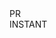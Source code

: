 <!DOCTYPE html>

<!--All CSS3 and JavaScript-->

<link rel="stylesheet" type="text/CSS" href="style.css">
<script src="app.js"></script>
<script src="https://ajax.googleapis.com/ajax/libs/jquery/3.4.1/jquery.min.js"></script>
<script src="https://cdnjs.cloudflare.com/ajax/libs/jquery/3.1.1/jquery.min.js"></script>


<title>
  PrInstant
</title>

<body onload="display()">

<!--PRELOADER SECTION-->
<div id="preloader">
    <div id="top-bar"></div>
    <div id="left-bar"></div>
    <div id="right-bar"></div>
    <div id="bottom-bar-left"></div>
    <div id="bottom-bar-right"></div>
    <div id="prinstant-white">PR</div>
    <div id="prinstant-red">INSTANT</div>
</div>


<div id="page" style="display: none;">

  <!--TOPBAR SECTION-->
  <div id='heading'></div>


  <!--SIDEBAR SECTION-->
  <div class="side-menu" id="sidebar">
    <img src="images/Logo.png" alt="PrInstant" id="logo">
    <a href="#home" class="active, scroll">Home</a>
    <a href="#features" class="scroll">Features</a>
    <a href="#pricing" class="scroll">Pricing</a>
    <a href="#team" class="scroll">Team</a>
    <a href="#faq" class="scroll">FAQ</a>
  </div>

  <div id="toggle">
    <button id="open-button" class="open-button" onclick="toggle_menu()">&#9776;</button>
  </div>


  <!--HOMEPAGE SECTION-->
  <div class="section" id="home">
    <h1 id="prinstant-white">PR</h1>
    <h1 id="prinstant-red">INSTANT</h1>
    <h2>1234 OTTAWA STREET · OTTAWA, ON A1B 2C3 · (123) 456-7890 · PRINSTANT@GMAIL.COM<h2>
    <a href="https://github.com/9-10-21/9-10-21_Info">GitHub</a>
    <a href="https://twitter.com/Andy13624945">Twitter</a>
    <a href="#">Facebook</a>
    <br>
    <button id="goto-button">FEATURES</button>
  </div>


  <!--FEATURES SECTION-->
  <div class="section" id="features">
    <h1>Features</h1>
    <h2>Product</h2>
    <p>
      is a non-traditional, modular 3D printer that aims to be more time-efficient and effective than the traditional 3D printers. It uses multiple nozzles and a freely-moving printing head to simultaneously print multiple layers of an object.
    </p>
    <h2>Components</h2>
    <p>
    The PrInstant comes in 3 parts: the printing head, the connecting tube and the material resevoir. The printing head has multiple nozzles that are activated dependent on if it is viable to use more during a print. In addition, it is made of a very flexible mateiral able to able to simultaneously print on multiple elevations. The connecting tube is made of an elastic material allowing the printer head to move without restrictions. Finally, the material resevoir is made of a study material. All 3 parts are easily connected to one another through a simple plug-and-lock system.
    </p>
    <h2>How it works</h2>
    <p>
      Rather than stacking multiple 2D layers to creater a 3D object, a PrInstant machine prints multiple layers simultaneously. A PrInstant machine starts by creating a core for the object. After, the printing head goes around the core, printing multiple layers at a time. As a result, 3D printing times decrease by 10 fold.
    </p>
  </div>


  <!--PRICING SECTION-->
  <div class="section" id="pricing">
    <h1>Pricing</h1>
    <h2>PrInstant Mini</h2>
    <h2>PrInstant Original</h2>
    <h2>PrInstant Max</h2>
  </div>


  <!--TEAM SECTION-->
  <div class="section" id="team">
    <h1>Team</h1>
    <h2>ANDY UNG</h2>
    <h2>ZAIDANE EL HAOUARI</h2>
    <h2>JUGHURTA MENZOU</h2>
    <h2>PATRICK LORANGER</h2>
    <h2>MARCO VETHANAYAGAM</h2>
  </div>


  <!--FAQ SECTION-->
  <div class="section" id="faq">
    <h1>FAQ</h1>
    <h2>How does it work with Amazon?</h2>
    <p>
      Simply go to Amazon and find an item, below should say compatible with PrInstant. To checkout with the item with PrInstant, simply click payment options and click the option with PrInstant.
    </p>
    <h2>Does it Work with Other E-Tailors?</h2>
    <p>
      Most other e-tailors have not just yet. We are working in collaboration with them to support PrInstant. The ones that do Shopify, Amazon, E-Bay, Alibaba, Walmart, and Chapters.
    </p>
    <h2>What Payment Types does PrInstant Support?</h2>
    <p>
      We support Credit Card, Debit Card, PayPal, and Bitcon.
    </p>
    <h2>What if I Need to Change the Size of my Printer?</h2>
    <p>
      If the machine is not worn out, we will reimburse you for 80% of the value of the machine that can go towards the other printer you would like to exchange.
    </p>
  </div>

</div>

</body>